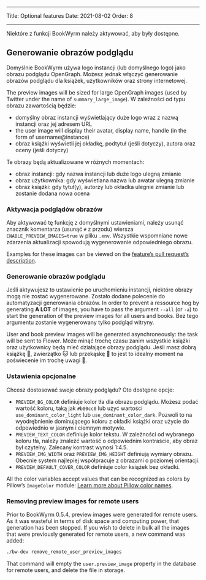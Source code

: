 - - -
Title: Optional features Date: 2021-08-02 Order: 8
- - -

Niektóre z funkcji BookWyrm należy aktywować, aby były dostępne.

## Generowanie obrazów podglądu

Domyślnie BookWyrm używa logo instancji (lub domyślnego logo) jako obrazu podglądu OpenGraph. Możesz jednak włączyć generowanie obrazów podglądu dla książek, użytkowników oraz strony internetowej.

The preview images will be sized for large OpenGraph images (used by Twitter under the name of `summary_large_image`). W zależności od typu obrazu zawartością będzie:

- domyślny obraz instancji wyświetlający duże logo wraz z nazwą instancji oraz jej adresem URL
- the user image will display their avatar, display name, handle (in the form of username@instance)
- obraz książki wyświetli jej okładkę, podtytuł (jeśli dotyczy), autora oraz oceny (jeśli dotyczy)

Te obrazy będą aktualizowane w różnych momentach:

- obraz instancji: gdy nazwa instancji lub duże logo ulegną zmianie
- obraz użytkownika: gdy wyświetlana nazwa lub awatar ulegną zmianie
- obraz książki: gdy tytuł(y), autorzy lub okładka ulegnie zmianie lub zostanie dodana nowa ocena

### Aktywacja podglądów obrazów

Aby aktywować tę funkcję z domyślnymi ustawieniami, należy usunąć znacznik komentarza (usunąć `#` z przodu) wiersza `ENABLE_PREVIEW_IMAGES=true` w pliku `.env`. Wszystkie wspomniane nowe zdarzenia aktualizacji spowodują wygenerowanie odpowiedniego obrazu.

Examples for these images can be viewed on the [feature’s pull request’s description](https://github.com/bookwyrm-social/bookwyrm/pull/1142#pullrequest-651683886-permalink).

### Generowanie obrazów podglądu

Jeśli aktywujesz to ustawienie po uruchomieniu instancji, niektóre obrazy mogą nie zostać wygenerowane. Zostało dodane polecenie do automatyzacji generowania obrazów. In order to prevent a ressource hog by generating **A LOT** of images, you have to pass the argument `--all` (or `-a`) to start the generation of the preview images for all users and books. Bez tego argumentu zostanie wygenerowany tylko podgląd witryny.

User and book preview images will be generated asynchroneously: the task will be sent to Flower. Może minąć trochę czasu zanim wszystkie książki oraz użytkownicy będą mieć działające obrazy podglądu. Jeśli masz dobrą książkę 📖, zwierzątko 🐱 lub przekąskę 🍰 to jest to idealny moment na poświecenie im trochę uwagi 💖.

### Ustawienia opcjonalne

Chcesz dostosować swoje obrazy podglądu? Oto dostępne opcje:

- `PREVIEW_BG_COLOR` definiuje kolor tła dla obrazu podglądu. Możesz podać wartość koloru, taką jak `#b00cc0` lub użyć wartości `use_dominant_color_light` lub `use_dominant_color_dark`. Pozwoli to na wyodrębnienie dominującego koloru z okładki książki oraz użycie do odpowiednio w jasnym i ciemnym motywie.
- `PREVIEW_TEXT_COLOR` definiuje kolor tekstu. W zależności od wybranego koloru tła, należy znaleźć wartość o odpowiednim kontraście, aby obraz był czytelny. Zalecany kontrast wynosi 1:4.5.
- `PREVIEW_IMG_WIDTH` oraz `PREVIEW_IMG_HEIGHT` definiują wymiary obrazu. Obecnie system najlepiej współpracuje z obrazami o poziomej orientacji.
- `PREVIEW_DEFAULT_COVER_COLOR` definiuje color książek bez okładki.

All the color variables accept values that can be recognized as colors by Pillow’s `ImageColor` module: [Learn more about Pillow color names](https://pillow.readthedocs.io/en/stable/reference/ImageColor.html#color-names).

### Removing preview images for remote users

Prior to BookWyrm 0.5.4, preview images were generated for remote users. As it was wasteful in terms of disk space and computing power, that generation has been stopped. If you wish to delete in bulk all the images that were previously generated for remote users, a new command was added:

```sh
./bw-dev remove_remote_user_preview_images
```

That command will empty the `user.preview_image` property in the database for remote users, and delete the file in storage.
